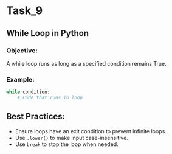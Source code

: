 # Task_9

## While Loop in Python

### Objective:
A while loop runs as long as a specified condition remains True.

### Example:
```python
while condition:
    # Code that runs in loop
```
## Best Practices:

- Ensure loops have an exit condition to prevent infinite loops.
- Use `.lower()` to make input case-insensitive.
- Use `break` to stop the loop when needed.
